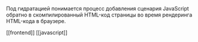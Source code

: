 Под гидратацией понимается процесс добавления сценария JavaScript обратно в скомпилированный HTML-код страницы во время рендеринга HTML-кода в браузере.

[[frontend]] [[javascript]]
